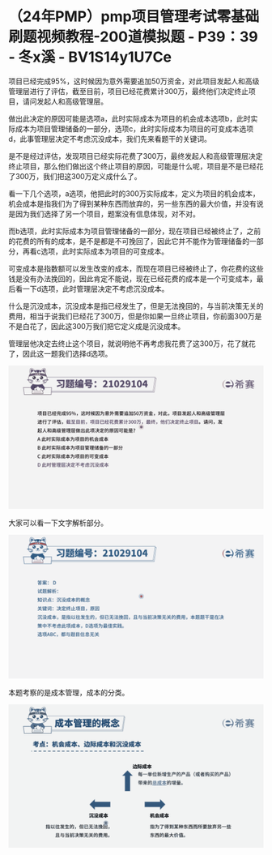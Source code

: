 # （24年PMP）pmp项目管理考试零基础刷题视频教程-200道模拟题 - P39：39 - 冬x溪 - BV1S14y1U7Ce

项目已经完成95%，这时候因为意外需要追加50万资金，对此项目发起人和高级管理层进行了评估，截至目前，项目已经花费累计300万，最终他们决定终止项目，请问发起人和高级管理层。

做出此决定的原因可能是选项a，此时实际成本为项目的机会成本选项b，此时实际成本为项目管理储备的一部分，选项c，此时实际成本为项目的可变成本选项d，此事管理层决定不考虑沉没成本，我们先来看题干的关键词。

是不是经过评估，发现项目已经实际花费了300万，最终发起人和高级管理层决定终止项目，那么他们做出这个终止项目的原因，可能是什么呢，项目是不是已经花了300万，我们把这300万定义成什么了。

看一下几个选项，a选项，他把此时的300万实际成本，定义为项目的机会成本，机会成本是指我们为了得到某种东西而放弃的，另一些东西的最大价值，并没有说是因为我们选择了另一个项目，题案没有信息体现，对不对。

而b选项，此时实际成本为项目管理储备的一部分，现在项目已经被终止了，之前的花费的所有的成本，是不是都是不可挽回了，因此它并不能作为管理储备的一部分，再看c选项，此时实际成本为项目的可变成本。

可变成本是指数额可以发生改变的成本，而现在项目已经被终止了，你花费的这些钱是没有办法挽回的，因此肯定不能说，现在已经花费的成本是一个可变成本，最后看一下d选项，此时管理层决定不考虑沉没成本。

什么是沉没成本，沉没成本是指已经发生了，但是无法挽回的，与当前决策无关的费用，相当于说我们已经花了300万，但是你如果一旦终止项目，你前面300万是不是白花了，因此这300万我们把它定义成是沉没成本。

管理层他决定去终止这个项目，就说明他不再考虑我花费了这300万，花了就花了，因此这一题我们选择d选项。



![](img/e0784c24d627ec1eae2ed77f69d8989c_1.png)

大家可以看一下文字解析部分。

![](img/e0784c24d627ec1eae2ed77f69d8989c_3.png)

本题考察的是成本管理，成本的分类。

![](img/e0784c24d627ec1eae2ed77f69d8989c_5.png)